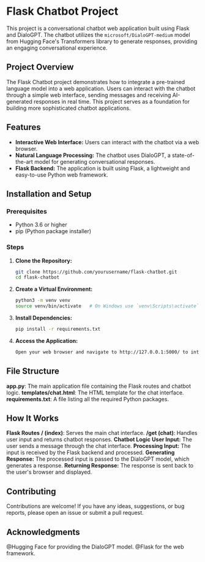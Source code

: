 # Flask Chatbot Project

This project is a conversational chatbot web application built using Flask and DialoGPT. The chatbot utilizes the `microsoft/DialoGPT-medium` model from Hugging Face's Transformers library to generate responses, providing an engaging conversational experience.

## Project Overview

The Flask Chatbot project demonstrates how to integrate a pre-trained language model into a web application. Users can interact with the chatbot through a simple web interface, sending messages and receiving AI-generated responses in real time. This project serves as a foundation for building more sophisticated chatbot applications.

## Features

- **Interactive Web Interface:** Users can interact with the chatbot via a web browser.
- **Natural Language Processing:** The chatbot uses DialoGPT, a state-of-the-art model for generating conversational responses.
- **Flask Backend:** The application is built using Flask, a lightweight and easy-to-use Python web framework.

## Installation and Setup

### Prerequisites

- Python 3.6 or higher
- pip (Python package installer)

### Steps

1. **Clone the Repository:**
   ```bash
   git clone https://github.com/yourusername/flask-chatbot.git
   cd flask-chatbot
2. **Create a Virtual Environment:**
   ```bash
   python3 -m venv venv
   source venv/bin/activate   # On Windows use `venv\Scripts\activate`
3. **Install Dependencies:**
    ```bash
    pip install -r requirements.txt
4. **Access the Application:**
    ```bash
    Open your web browser and navigate to http://127.0.0.1:5000/ to interact with the chatbot.

## File Structure

**app.py**: The main application file containing the Flask routes and chatbot logic.
**templates/chat.html**: The HTML template for the chat interface.
**requirements.txt**: A file listing all the required Python packages.

## How It Works

**Flask Routes**
**/ (index)**: Serves the main chat interface.
**/get (chat)**: Handles user input and returns chatbot responses.
**Chatbot Logic**
**User Input:** The user sends a message through the chat interface.
**Processing Input:** The input is received by the Flask backend and processed.
**Generating Response:** The processed input is passed to the DialoGPT model, which generates a response.
**Returning Response:** The response is sent back to the user's browser and displayed.

## Contributing
Contributions are welcome! If you have any ideas, suggestions, or bug reports, please open an issue or submit a pull request.


## Acknowledgments
@Hugging Face for providing the DialoGPT model.
@Flask for the web framework.
